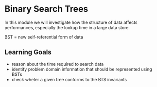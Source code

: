 # Binary Search Trees

In this module we will investigate how the structure of data affects performances, especially the lookup time in a large data store.

BST = new self-referential form of data

## Learning Goals
- reason about the time required to search data
- identify problem domain information that should be represented using BSTs
- check wheter a given tree conforms to the BTS invariants